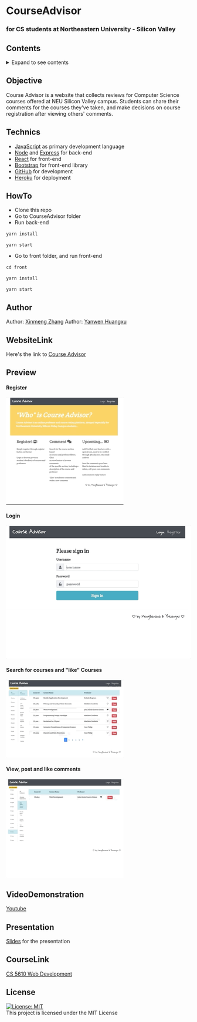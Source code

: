 # CourseAdvisor
### for CS students at Northeastern University - Silicon Valley

## Contents
<details><summary>Expand to see contents</summary>
<p>

* **[Objective](#objective)**<br />
* **[Technics](#technics)**<br />
* **[HowTo](#HowTo)**<br />
* **[Author](#author)**<br />
* **[WebsiteLink](#WebsiteLink)**<br />
* **[Preview](#preview)**<br />
* **[VideoDemonstration](#VideoDemonstration)**<br />
* **[Presentation](#presentation)**<br />
* **[CourseLink](#CourseLink)**<br />
* **[License](#license)**<br />

</p>
</details>

## Objective
Course Advisor is a website that collects reviews for Computer Science courses offered at NEU Silicon Valley campus.
Students can share their comments for the courses they've taken, and make decisions on course registration after viewing others' comments.

## Technics
- [JavaScript](https://www.javascript.com/) as primary development language
- [Node](https://nodejs.org/en/) and [Express](https://expressjs.com/) for back-end
- [React](https://reactjs.org/) for front-end
- [Bootstrap](https://getbootstrap.com/) for front-end library
- [GitHub](https://github.com/) for development
- [Heroku](https://www.heroku.com/home) for deployment

## HowTo
- Clone this repo
- Go to CourseAdvisor folder
- Run back-end
```
yarn install
```
```
yarn start
```
- Go to front folder, and run front-end
```
cd front
```
```
yarn install
```
```
yarn start
```

## Author

Author: [Xinmeng Zhang](https://github.com/MengBanana)
Author: [Yanwen Huangxu](https://github.com/YHuangxu)


## WebsiteLink

Here's the link to [Course Advisor](https://courseadvisor2019.herokuapp.com/)

## Preview
#### Register
![Register](https://github.com/MengBanana/CourseAdvisor/blob/master/gif/register.gif)
#### Login
![Login](https://github.com/MengBanana/CourseAdvisor/blob/master/gif/login.gif)
#### Search for courses and "like" Courses
![Search for Courses](https://github.com/MengBanana/CourseAdvisor/blob/master/gif/search.gif)
#### View, post and like comments
![View and Post comments](https://github.com/MengBanana/CourseAdvisor/blob/master/gif/comments.gif)

## VideoDemonstration
[Youtube]()

## Presentation
[Slides](https://docs.google.com/presentation/d/111vwQKgACHkRuVHX8xLBdmsqo6WY6EtT0dw8wvxTceg/edit#slide=id.p) for the presentation

## CourseLink
[CS 5610 Web Development](http://johnguerra.co/classes/webDevelopment_spring_2019/)

## License
[![License: MIT](https://img.shields.io/badge/License-MIT-yellow.svg)](https://opensource.org/licenses/MIT)  
This project is licensed under the MIT License

